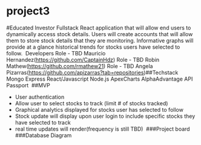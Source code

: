 # project3
#Educated Investor
Fullstack React application that will allow end users to dynamically access stock details. Users will create accounts that will allow them to store stock details that they are monitoring. Informative graphs will provide at a glance historical trends for stocks users have selected to follow.
​
Developers
Role - TBD
Mauricio Hernandez(https://github.com/CaptainHdz)
​
Role - TBD
Robin Mathew(https://github.com/rmathew21)
​
Role - TBD
Angela Pizarras(https://github.com/apizarras?tab=repositories)
​
​
##Techstack
Mongo
Express
React/Javascript
Node.js
ApexCharts
AlphaAdvantage API
Passport
​
##MVP
- User authentication
- Allow user to select stocks to track (limit # of stocks tracked)
- Graphical analytics displayed for stocks user has selected to follow
- Stock update will display upon user login to include specific stocks they have selected to track
- real time updates will render(frequency is still TBD)
​
###Project board
​
​
###Database Diagram